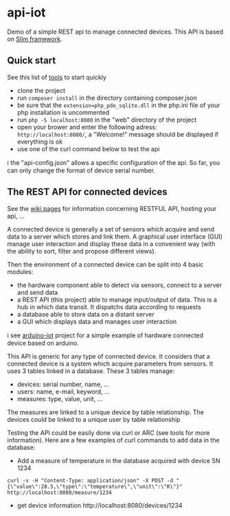# api-iot
Demo of a simple REST api to manage connected devices. This API is based on [Slim framework](https://www.slimframework.com/).

## Quick start
See this list of [tools](https://github.com/20centcroak/api-iot/wiki/Tools) to start quickly
* clone the project
* run `composer install` in the directory containing composer.json
* be sure that the `extension=php_pdo_sqlite.dll` in the php.ini file of your php installation is uncommented
* run `php -S localhost:8080` in the "web" directory of the project
* open your brower and enter the following adress: `http://localhost:8080/`, a "Welcome!" message should be displayed if everything is ok
* use one of the curl command below to test the api

:information_source: the "api-config.json" allows a specific configuration of the api. So far, you can only change the format of device serial number.


## The REST API for connected devices
See the [wiki pages](https://github.com/20centcroak/api-iot/wiki) for information concerning RESTFUL API, hosting your api, ...

A connected device is generally a set of sensors which acquire and send data to a server which stores and link them.
A graphical user interface (GUI) manage user interaction and display these data in a convenient way (with the ability to sort, filter and propose different views).

Then the environment of a connected device can be split into 4 basic modules:
* the hardware component able to detect via sensors, connect to a server and send data
* a REST API (this project) able to manage input/output of data. This is a hub in which data transit. It dispatchs data according to requests
* a database able to store data on a distant server
* a GUI which displays data and manages user interaction

:information_source: see [arduino-iot](https://github.com/20centcroak/arduino-iot) project for a simple example of hardware connected device based on arduino.

This API is generic for any type of connected device. It considers that a connected device is a system which acquire parameters from sensors. It uses 3 tables linked in a database. 
These 3 tables manage:
* devices: serial number, name, ...
* users: name, e-mail, keyword, ...
* measures: type, value, unit, ...

The measures are linked to a unique device by table relationship.
The devices could be linked to a unique user by table relationship

Testing the API could be easily done via curl or ARC (see tools for more information). Here are a few examples of curl commands to add data in the database:

* Add a measure of temperature in the database acquired with device SN 1234

`curl -v -H "Content-Type: application/json" -X POST -d "{\"value\":28.5,\"type\":\"temperature\",\"unit\":\"K\"}" http://localhost:8080/measure/1234`

* get device information
http://localhost:8080/devices/1234

